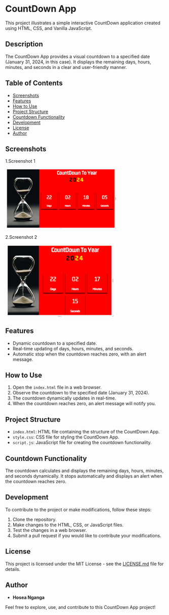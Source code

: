 # CountDown App

This project illustrates a simple interactive CountDown application created using HTML, CSS, and Vanilla JavaScript.

## Description

The CountDown App provides a visual countdown to a specified date (January 31, 2024, in this case). It displays the remaining days, hours, minutes, and seconds in a clear and user-friendly manner.

## Table of Contents

- [Screenshots](#screenshots)
- [Features](#features)
- [How to Use](#how-to-use)
- [Project Structure](#project-structure)
- [Countdown Functionality](#countdown-functionality)
- [Development](#development)
- [License](#license)
- [Author](#author)

## Screenshots

1.Screenshot 1

<img src="screenshots/screenshot1.PNG" width="350px">

2.Screenshot 2

<img src="screenshots/screenshot2.PNG" width="350px">

## Features

- Dynamic countdown to a specified date.
- Real-time updating of days, hours, minutes, and seconds.
- Automatic stop when the countdown reaches zero, with an alert message.

## How to Use

1. Open the `index.html` file in a web browser.
2. Observe the countdown to the specified date (January 31, 2024).
3. The countdown dynamically updates in real-time.
4. When the countdown reaches zero, an alert message will notify you.

## Project Structure

- `index.html`: HTML file containing the structure of the CountDown App.
- `style.css`: CSS file for styling the CountDown App.
- `script.js`: JavaScript file for creating the countdown functionality.

## Countdown Functionality

The countdown calculates and displays the remaining days, hours, minutes, and seconds dynamically. It stops automatically and displays an alert when the countdown reaches zero.

## Development

To contribute to the project or make modifications, follow these steps:

1. Clone the repository.
2. Make changes to the HTML, CSS, or JavaScript files.
3. Test the changes in a web browser.
4. Submit a pull request if you would like to contribute your modifications.

## License

This project is licensed under the MIT License - see the [LICENSE.md](LICENSE.md) file for details.

## Author

- **Hosea Nganga**

Feel free to explore, use, and contribute to this CountDown App project!
